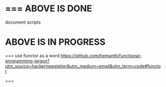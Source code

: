 ===
ABOVE IS DONE
===


document scripts


ABOVE IS IN PROGRESS
===
===
use functor as a word
https://github.com/hemanth/functional-programming-jargon?utm_source=hackernewsletter&utm_medium=email&utm_term=code#functor

===

